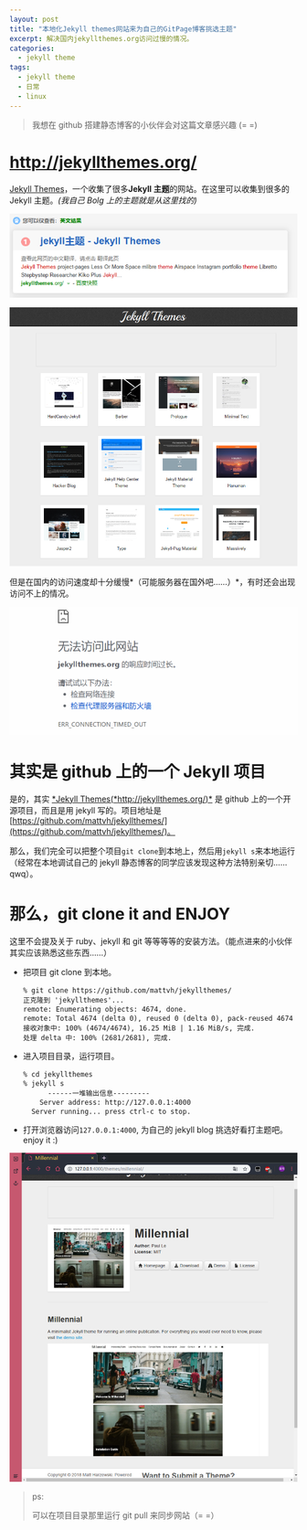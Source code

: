 ```yaml
---
layout: post
title: "本地化Jekyll themes网站来为自己的GitPage博客挑选主题"
excerpt: 解决国内jekyllthemes.org访问过慢的情况。
categories:
  - jekyll theme
tags:
  - jekyll theme
  - 日常
  - linux
---
```


> 我想在 github 搭建静态博客的小伙伴会对这篇文章感兴趣 (= =)

# http://jekyllthemes.org/

[Jekyll Themes](http://jekyllthemes.org/)，一个收集了很多**Jekyll 主题**的网站。在这里可以收集到很多的 Jekyll 主题。_(我自己 Bolg 上的主题就是从这里找的)_

![1](/img/2018-12-26-1.png)

![0](/img/2018-12-26-0.png)

但是在国内的访问速度却十分缓慢*（可能服务器在国外吧……）*，有时还会出现访问不上的情况。

![2](/img/2018-12-26-2.png)

# 其实是 github 上的一个 Jekyll 项目

是的，其实 [*Jekyll Themes(*http://jekyllthemes.org/)\*](http://jekyllthemes.org/) 是 github 上的一个开源项目，而且是用 jekyll 写的。项目地址是[https://github.com/mattvh/jekyllthemes/](https://github.com/mattvh/jekyllthemes/)。

那么，我们完全可以把整个项目`git clone`到本地上，然后用`jekyll s`来本地运行（经常在本地调试自己的 jekyll 静态博客的同学应该发现这种方法特别亲切……qwq）。

# 那么，git clone it and ENJOY

这里不会提及关于 ruby、jekyll 和 git 等等等等的安装方法。（能点进来的小伙伴其实应该熟悉这些东西……）

- 把项目 git clone 到本地。

  ```shell
  % git clone https://github.com/mattvh/jekyllthemes/
  正克隆到 'jekyllthemes'...
  remote: Enumerating objects: 4674, done.
  remote: Total 4674 (delta 0), reused 0 (delta 0), pack-reused 4674
  接收对象中: 100% (4674/4674), 16.25 MiB | 1.16 MiB/s, 完成.
  处理 delta 中: 100% (2681/2681), 完成.
  ```

- 进入项目目录，运行项目。

  ```
  % cd jekyllthemes
  % jekyll s
  		------一堆输出信息---------
      Server address: http://127.0.0.1:4000
    Server running... press ctrl-c to stop.
  ```

- 打开浏览器访问`127.0.0.1:4000`, 为自己的 jekyll blog 挑选好看打主题吧。enjoy it :)

![3](/img/2018-12-26-3.png)

> ps:
>
> 可以在项目目录那里运行 git pull 来同步网站（= =）
